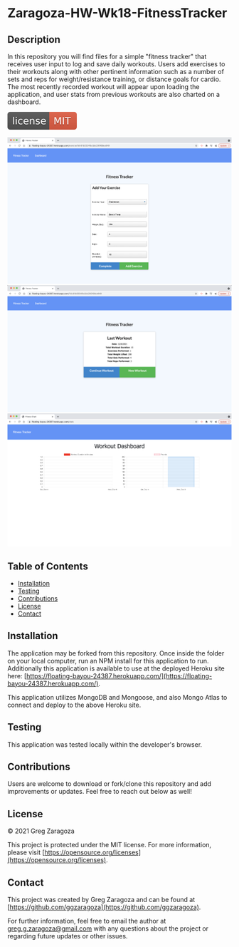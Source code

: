 # Zaragoza-HW-Wk18-FitnessTracker

## Description
In this repository you will find files for a simple "fitness tracker" that receives user input to log and save daily workouts. Users add exercises to their workouts along with other pertinent information such as a number of sets and reps for weight/resistance training, or distance goals for cardio. The most recently recorded workout will appear upon loading the application, and user stats from previous workouts are also charted on a dashboard.

![MIT License](./badges/license-MIT-red.svg)

<img width="800" src="./images/screenshot1.png">

<img width="800" src="./images/screenshot2.png">

<img width="800" src="./images/screenshot3.png">

## Table of Contents
- [Installation](#installation)
- [Testing](#testing)
- [Contributions](#contributions)
- [License](#license)
- [Contact](#contact)

## Installation
The application may be forked from this repository. Once inside the folder on your local computer, run an NPM install for this application to run. Additionally this application is available to use at the deployed Heroku site here: [https://floating-bayou-24387.herokuapp.com/](https://floating-bayou-24387.herokuapp.com/).

This application utilizes MongoDB and Mongoose, and also Mongo Atlas to connect and deploy to the above Heroku site.

## Testing
This application was tested locally within the developer's browser.

## Contributions
Users are welcome to download or fork/clone this repository and add improvements or updates. Feel free to reach out below as well!

## License
© 2021 Greg Zaragoza

This project is protected under the MIT license. For more information, please visit [https://opensource.org/licenses](https://opensource.org/licenses).

## Contact
This project was created by Greg Zaragoza and can be found at [https://github.com/ggzaragoza](https://github.com/ggzaragoza).

For further information, feel free to email the author at greg.g.zaragoza@gmail.com with any questions about the project or regarding future updates or other issues.
